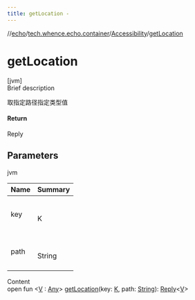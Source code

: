 ```yaml
---
title: getLocation -
---
```

//[echo](../../index.md)/[tech.whence.echo.container](../index.md)/[Accessibility](index.md)/[getLocation](get-location.md)



# getLocation  
[jvm]  
Brief description  


取指定路径指定类型值



#### Return  


Reply<V>



## Parameters  
  
jvm  
  
|  Name|  Summary| 
|---|---|
| key| <br><br>K<br><br>
| path| <br><br>String<br><br>
  
  
Content  
open fun <[V](get-location.md) : [Any](https://kotlinlang.org/api/latest/jvm/stdlib/kotlin/-any/index.html)> [getLocation](get-location.md)(key: [K](index.md), path: [String](https://kotlinlang.org/api/latest/jvm/stdlib/kotlin/-string/index.html)): [Reply](../-reply/index.md)<[V](get-location.md)>  



